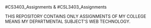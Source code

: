 #CS3403_Assignments & #CSL3403_Assignments

THIS REPOSITORY CONTAINS ONLY ASSIGNMENTS OF MY COLLEGE MEANS MY DEPARTMENTAL SUBJECT'S WEB TECHNOLOGY.
